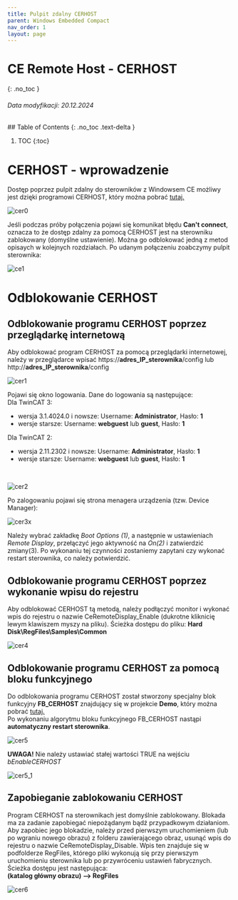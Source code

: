 ```yaml
---
title: Pulpit zdalny CERHOST 
parent: Windows Embedded Compact 
nav_order: 1
layout: page
---
```



# CE Remote Host - CERHOST 
{: .no_toc }
<h6> Data modyfikacji: 20.12.2024 </h6>
## Table of Contents
{: .no_toc .text-delta }

1. TOC
{:toc}

# CERHOST - wprowadzenie

Dostęp poprzez pulpit zdalny do sterowników z Windowsem CE możliwy jest dzięki programowi CERHOST, który można pobrać [tutaj.](https://infosys.beckhoff.com/content/1033/cx51x0_hw/Resources/5047075211.zip)

![cer0](https://ba-pl.github.io/wiki/assets/images/cerhost/cer0.png "cer0")

Jeśli podczas próby połączenia pojawi się komunikat błędu **Can't connect**, oznacza to że dostęp zdalny za pomocą CERHOST jest na sterowniku zablokowany (domyślne ustawienie). Można go odblokować jedną z metod opisaych w kolejnych rozdziałach.
Po udanym połączeniu zoabczymy pulpit sterownika:

![ce1](https://ba-pl.github.io/wiki/assets/images/cerhost/ce1.png "ce1")

# Odblokowanie CERHOST

## Odblokowanie programu CERHOST poprzez przeglądarkę internetową 
Aby odblokować program CERHOST za pomocą przeglądarki internetowej, należy w przeglądarce wpisać https://**adres_IP_sterownika**/config lub http://**adres_IP_sterownika**/config

![cer1](https://ba-pl.github.io/wiki/assets/images/cerhost/cer1.png "cer1")

Pojawi się okno logowania. Dane do logowania są następujące:
<br>
Dla TwinCAT 3:
- wersja 3.1.4024.0 i nowsze: Username: **Administrator**, Hasło: **1**
- wersje starsze: Username: **webguest** lub **guest**, Hasło: **1**

Dla TwinCAT 2:
- wersja 2.11.2302 i nowsze: Username: **Administrator**, Hasło: **1**
- wersje starsze: Username: **webguest** lub **guest**, Hasło: **1**
<br>

![cer2](https://ba-pl.github.io/wiki/assets/images/cerhost/cer2.png "cer2")

Po zalogowaniu pojawi się strona menagera urządzenia (tzw. Device Manager):

![cer3x](https://ba-pl.github.io/wiki/assets/images/cerhost/cer3x.png "cer3x")

Należy wybrać zakładkę *Boot Options (1)*, a następnie w ustawieniach *Remote Display*, przełączyć jego aktywność na *On(2)* i zatwierdzić zmiany(3). Po wykonaniu tej czynności zostaniemy zapytani czy wykonać restart sterownika, co należy potwierdzić.
## Odblokowanie programu CERHOST poprzez wykonanie wpisu do rejestru
Aby odblokować CERHOST tą metodą, należy podłączyć monitor i wykonać wpis do rejestru o nazwie CeRemoteDisplay_Enable (dukrotne kliknicię lewym klawiszem myszy na pliku). Ścieżka dostępu do pliku: **Hard Disk\RegFiles\Samples\Common** 

![cer4](https://ba-pl.github.io/wiki/assets/images/cerhost/cer4.png "cer4")
## Odblokowanie programu CERHOST za pomocą bloku funkcyjnego
Do odblokowania programu CERHOST został stworzony specjalny blok funkcyjny **FB_CERHOST** znajdujący się w projekcie **Demo**, który można pobrać [tutaj.](https://github.com/BA-PL/Demo-TC3/archive/refs/heads/main.zip)
<br>
Po wykonaniu algorytmu bloku funkcyjnego FB_CERHOST nastąpi **automatyczny restart sterownika**.

![cer5](https://ba-pl.github.io/wiki/assets/images/cerhost/cer5.png "cer5")

**UWAGA!** Nie należy ustawiać stałej wartości TRUE na wejściu *bEnableCERHOST*

![cer5_1](https://ba-pl.github.io/wiki/assets/images/cerhost/cer5_1.png "cer5_1")

## Zapobieganie zablokowaniu CERHOST
Program CERHOST na sterownikach jest domyślnie zablokowany. Blokada ma za zadanie zapobiegać niepożądanym bądź przypadkowym działaniom. Aby zapobiec jego blokadzie, należy przed pierwszym uruchomieniem (lub po wgraniu nowego obrazu) z folderu zawierającego obraz, usunąć wpis do rejestru o nazwie CeRemoteDisplay_Disable. Wpis ten znajduje się w podfolderze RegFiles, którego pliki wykonują się przy pierwszym uruchomieniu sterownika lub po przywróceniu ustawień fabrycznych. Ścieżka dostępu jest następująca:
<br>
**(katalog główny obrazu) --> RegFiles**

![cer6](https://ba-pl.github.io/wiki/assets/images/cerhost/cer6.png "cer6")
